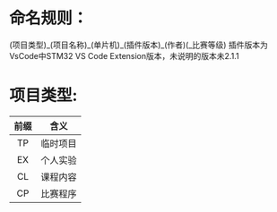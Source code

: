 # 命名规则：
(项目类型)\_(项目名称)\_(单片机)\_(插件版本)\_(作者)(\_比赛等级)
插件版本为VsCode中STM32 VS Code Extension版本，未说明的版本未2.1.1
# 项目类型:

| 前缀  |   含义   |
| :---: | :------: |
|  TP   | 临时项目 |
|  EX   | 个人实验 |
|  CL   | 课程内容 |
|  CP   | 比赛程序 |

